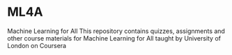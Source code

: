 # ML4A
Machine Learning for All
This repository contains quizzes, assignments and other course materials for Machine Learning for All taught by University of London on Coursera